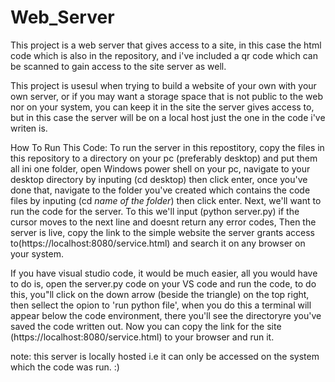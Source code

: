 # Web_Server
This project is a web server that gives access to a site, in this case the html code which is 
also in the repository, and i've included a qr code which can be scanned to gain access to the 
site server as well.

This project is usesul when trying to build a website of your own with your own server, or if 
you may want a storage space that is not public to the web nor on your system, you can keep it
in the site the server gives access to, but in this case the server will be on a local host just 
the one in the code i've writen is.

How To Run This Code:
To run the server in this repostitory, copy the files in this repository to a directory on your pc 
(preferably desktop) and put them all ini one folder, open Windows power shell on your pc, navigate
to your desktop directory by inputing (cd desktop) then click enter, once you've done that, navigate 
to the folder you've created which contains the code files by inputing (cd *name of the folder*) then
click enter. Next, we'll want to run the code for the server. To this we'll input (python server.py)
if the cursor moves to the next line and doesnt return any error codes, Then the server is live, copy 
the link to the simple website the server grants access to(https://localhost:8080/service.html) and 
search it on any browser on your system.

If you have visual studio code, it would be much easier, all you would have to do is, open the server.py 
code on your VS code and run the code, to do this, you"ll click on the down arrow (beside the triangle) 
on the top right, then sellect the opion to 'run python file', when you do this a terminal will appear 
below the code environment, there you'll see the directoryre you've saved the code written out.
Now you can copy the link for the site (https://localhost:8080/service.html) to your browser and run it.

note: this server is locally hosted i.e it can only be accessed on the system which the code was run. :)
